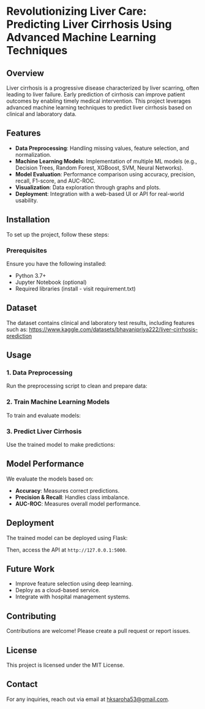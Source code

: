 # Revolutionizing Liver Care: Predicting Liver Cirrhosis Using Advanced Machine Learning Techniques

## Overview
Liver cirrhosis is a progressive disease characterized by liver scarring, often leading to liver failure. Early prediction of cirrhosis can improve patient outcomes by enabling timely medical intervention. This project leverages advanced machine learning techniques to predict liver cirrhosis based on clinical and laboratory data.

## Features
- **Data Preprocessing**: Handling missing values, feature selection, and normalization.
- **Machine Learning Models**: Implementation of multiple ML models (e.g., Decision Trees, Random Forest, XGBoost, SVM, Neural Networks).
- **Model Evaluation**: Performance comparison using accuracy, precision, recall, F1-score, and AUC-ROC.
- **Visualization**: Data exploration through graphs and plots.
- **Deployment**: Integration with a web-based UI or API for real-world usability.

## Installation
To set up the project, follow these steps:

### Prerequisites
Ensure you have the following installed:
- Python 3.7+
- Jupyter Notebook (optional)
- Required libraries (install - visit requirement.txt) 


## Dataset
The dataset contains clinical and laboratory test results, including features such as:
https://www.kaggle.com/datasets/bhavanipriya222/liver-cirrhosis-prediction
  
## Usage
### 1. Data Preprocessing
Run the preprocessing script to clean and prepare data:

### 2. Train Machine Learning Models
To train and evaluate models:

### 3. Predict Liver Cirrhosis
Use the trained model to make predictions:

## Model Performance
We evaluate the models based on:
- **Accuracy**: Measures correct predictions.
- **Precision & Recall**: Handles class imbalance.
- **AUC-ROC**: Measures overall model performance.

## Deployment
The trained model can be deployed using Flask:

Then, access the API at `http://127.0.0.1:5000`.

## Future Work
- Improve feature selection using deep learning.
- Deploy as a cloud-based service.
- Integrate with hospital management systems.

## Contributing
Contributions are welcome! Please create a pull request or report issues.

## License
This project is licensed under the MIT License.

## Contact
For any inquiries, reach out via email at hksaroha53@gmail.com.

